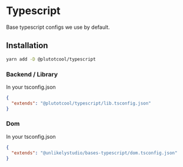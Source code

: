 # Typescript

Base typescript configs we use by default.

## Installation

```bash
yarn add -D @plutotcool/typescript
```

### Backend / Library

In your tsconfig.json

```json
{
  "extends": "@plutotcool/typescript/lib.tsconfig.json"
}
```

### Dom

In your tsconfig.json

```json
{
  "extends": "@unlikelystudio/bases-typescript/dom.tsconfig.json"
}
```
